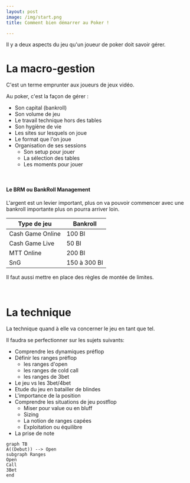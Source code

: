 ```yaml
---
layout: post
image: /img/start.png
title: Comment bien démarrer au Poker !

---
```


Il y a deux aspects du jeu qu'un joueur de poker doit savoir gérer.

# La macro-gestion

C'est un terme emprunter aux joueurs de jeux vidéo.

Au poker, c'est la façon de gérer :
- Son capital (bankroll)
- Son volume de jeu
- Le travail technique hors des tables
- Son hygiène de vie
- Les sites sur lesquels on joue
- Le format que l'on joue
- Organisation de ses sessions
	- Son setup pour jouer
	- La sélection des tables
	- Les moments pour jouer

&nbsp;
#### Le BRM ou BankRoll Management

L'argent est un levier important, plus on va pouvoir commencer avec une bankroll importante plus on pourra arriver loin.

Type de jeu|Bankroll
-|-
Cash Game Online|100 BI
Cash Game Live|50 BI
MTT Online|200 BI
SnG|150 à 300 BI

Il faut aussi mettre en place des règles de montée de limites.

&nbsp;
# La technique

La technique quand à elle va concerner le jeu en tant que tel.

Il faudra se perfectionner sur les sujets suivants:

- Comprendre les dynamiques préflop
- Définir les ranges préflop
	- les ranges d'open
	- les ranges de cold call
	- les ranges de 3bet
- Le jeu vs les 3bet/4bet
- Etude du jeu en batailler de blindes
- L'importance de la position
- Comprendre les situations de jeu postflop
	- Miser pour value ou en bluff
	- Sizing
	- La notion de ranges capées
	- Exploitation ou équilibre
- La prise de note

```mermaid
graph TB
A((Debut)) --> Open
subgraph Ranges
Open
Call
3Bet
end
```

<!--stackedit_data:
eyJoaXN0b3J5IjpbMTYxNzI0NTEzNywtOTM5MjU0NjUwLDU0MT
g4NTcwLDEzNDQ4Mzk4MywxODgxNjAzMTY5LDE3OTAyNzkzMTYs
MTc5MDI3OTMxNiwxNDE1Mzg3NjIsLTk5OTY5MTU2NywtODUxOT
Y0OTI0LC0xNTk0OTc1MzA1LC0xNjQ3ODUzNjIzLDEzNTgwMTQ4
ODIsLTIwODg3NDY2MTJdfQ==
-->